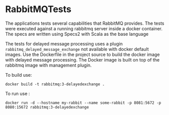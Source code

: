 # RabbitMQTests
The applications tests several capabilities that RabbitMQ provides. The tests were executed against a running rabbitmq server inside a docker
container. The specs are written using Specs2 with Scala as the base language

The tests for delayed message processing uses a plugin `rabbitmq_delayed_message_exchange` not available with docker default images. Use 
the Dockerfile in the project source to build the docker image with delayed message processing. The Docker image is built on top of the 
rabbitmq image with management plugin.

To build use:

`docker build -t rabbitmq:3-delayedexchange .`

To run use :

`docker run -d --hostname my-rabbit --name some-rabbit -p 8081:5672 -p 8080:15672 rabbitmq:3-delayedexchange`

